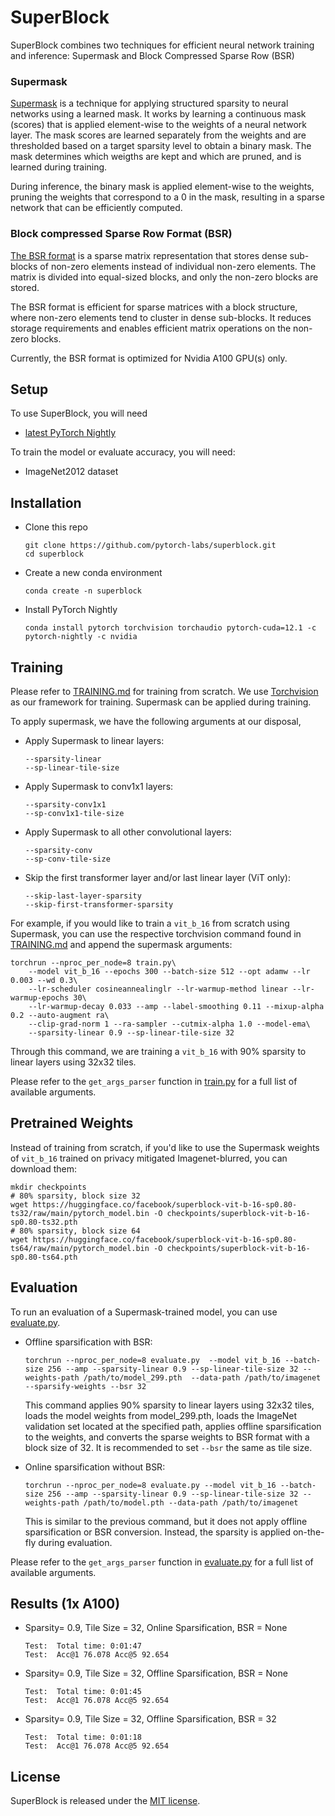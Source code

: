 # SuperBlock

SuperBlock combines two techniques for efficient neural network training and inference: Supermask and Block Compressed Sparse Row (BSR)

### Supermask
[Supermask](https://arxiv.org/abs/2207.00670) is a technique for applying structured sparsity to neural networks using a learned mask. It works by learning a continuous mask (scores) that is applied element-wise to the weights of a neural network layer. The mask scores are learned separately from the weights and are thresholded based on a target sparsity level to obtain a binary mask. The mask determines which weigths are kept and which are pruned, and is learned during training.

During inference, the binary mask is applied element-wise to the weights, pruning the weights that correspond to a 0 in the mask, resulting in a sparse network that can be efficiently computed. 

### Block compressed Sparse Row Format (BSR)
[The BSR format](https://pytorch.org/docs/main/sparse.html#sparse-bsr-tensor) is a sparse matrix representation that stores dense sub-blocks of non-zero elements instead of individual non-zero elements. The matrix is divided into equal-sized blocks, and only the non-zero blocks are stored.

The BSR format is efficient for sparse matrices with a block structure, where non-zero elements tend to cluster in dense sub-blocks. It reduces storage requirements and enables efficient matrix operations on the non-zero blocks.

Currently, the BSR format is optimized for Nvidia A100 GPU(s) only.

## Setup
To use SuperBlock, you will need
* [latest PyTorch Nightly](https://pytorch.org/get-started/locally/)

To train the model or evaluate accuracy, you will need:
* ImageNet2012 dataset

## Installation
* Clone this repo
  ```
  git clone https://github.com/pytorch-labs/superblock.git
  cd superblock
  ```
* Create a new conda environment
  ```
  conda create -n superblock
  ```
* Install PyTorch Nightly
  ```
  conda install pytorch torchvision torchaudio pytorch-cuda=12.1 -c pytorch-nightly -c nvidia
  ```

## Training
Please refer to [TRAINING.md](TRAINING.md) for training from scratch. We use [Torchvision](https://github.com/pytorch/vision/tree/main/references/classification) as our framework for training. Supermask can be applied during training.

To apply supermask, we have the following arguments at our disposal,

* Apply Supermask to linear layers:
    ```
    --sparsity-linear
    --sp-linear-tile-size
    ```
* Apply Supermask to conv1x1 layers:
    ```
    --sparsity-conv1x1
    --sp-conv1x1-tile-size
    ```
* Apply Supermask to all other convolutional layers:
    ```
    --sparsity-conv
    --sp-conv-tile-size
    ```
* Skip the first transformer layer and/or last linear layer (ViT only):
    ```
    --skip-last-layer-sparsity
    --skip-first-transformer-sparsity
    ```

For example, if you would like to train a `vit_b_16` from scratch using Supermask, you can use the respective torchvision command found in [TRAINING.md](TRAINING.md) and append the supermask arguments:
```
torchrun --nproc_per_node=8 train.py\
    --model vit_b_16 --epochs 300 --batch-size 512 --opt adamw --lr 0.003 --wd 0.3\
    --lr-scheduler cosineannealinglr --lr-warmup-method linear --lr-warmup-epochs 30\
    --lr-warmup-decay 0.033 --amp --label-smoothing 0.11 --mixup-alpha 0.2 --auto-augment ra\
    --clip-grad-norm 1 --ra-sampler --cutmix-alpha 1.0 --model-ema\ 
    --sparsity-linear 0.9 --sp-linear-tile-size 32
```
Through this command, we are training a `vit_b_16` with 90% sparsity to linear layers using 32x32 tiles.

Please refer to the `get_args_parser` function in [train.py](train.py) for a full list of available arguments.

## Pretrained Weights

Instead of training from scratch, if you'd like to use the Supermask weights of `vit_b_16` trained on privacy mitigated Imagenet-blurred, you can download them:
```
mkdir checkpoints
# 80% sparsity, block size 32
wget https://huggingface.co/facebook/superblock-vit-b-16-sp0.80-ts32/raw/main/pytorch_model.bin -O checkpoints/superblock-vit-b-16-sp0.80-ts32.pth
# 80% sparsity, block size 64
wget https://huggingface.co/facebook/superblock-vit-b-16-sp0.80-ts64/raw/main/pytorch_model.bin -O checkpoints/superblock-vit-b-16-sp0.80-ts64.pth
```


## Evaluation

To run an evaluation of a Supermask-trained model, you can use [evaluate.py](evaluate.py).

* Offline sparsification with BSR:
    ```
    torchrun --nproc_per_node=8 evaluate.py  --model vit_b_16 --batch-size 256 --amp --sparsity-linear 0.9 --sp-linear-tile-size 32 --weights-path /path/to/model_299.pth  --data-path /path/to/imagenet --sparsify-weights --bsr 32
    ```
    This command applies 90% sparsity to linear layers using 32x32 tiles, loads the model weights from model_299.pth, loads the ImageNet validation set located at the specified path, applies offline sparsification to the weights, and converts the sparse weights to BSR format with a block size of 32. It is recommended to set `--bsr`      the same as tile size.

* Online sparsification without BSR:
  ```
  torchrun --nproc_per_node=8 evaluate.py --model vit_b_16 --batch-size 256 --amp --sparsity-linear 0.9 --sp-linear-tile-size 32 --weights-path /path/to/model.pth --data-path /path/to/imagenet
  ```
  This is similar to the previous command, but it does not apply offline sparsification or BSR conversion. Instead, the sparsity is applied on-the-fly during evaluation.

Please refer to the `get_args_parser` function in [evaluate.py](evaluate.py) for a full list of available arguments.

## Results (1x A100)

* Sparsity= 0.9, Tile Size = 32, Online Sparsification, BSR = None
  ```
  Test:  Total time: 0:01:47
  Test:  Acc@1 76.078 Acc@5 92.654
  ```

* Sparsity= 0.9, Tile Size = 32, Offline Sparsification, BSR = None
  ```
  Test:  Total time: 0:01:45
  Test:  Acc@1 76.078 Acc@5 92.654
  ```

* Sparsity= 0.9, Tile Size = 32, Offline Sparsification, BSR = 32
  ```
  Test:  Total time: 0:01:18
  Test:  Acc@1 76.078 Acc@5 92.654
  ```


## License
SuperBlock is released under the [MIT license](https://github.com/pytorch-labs/superblock?tab=MIT-1-ov-file#readme).
